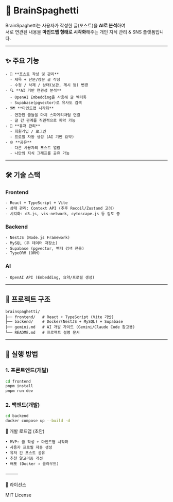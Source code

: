# 🧠 BrainSpaghetti

BrainSpaghetti는 사용자가 작성한 글(포스트)을 **AI로 분석**하여  
서로 연관된 내용을 **마인드맵 형태로 시각화**해주는 개인 지식 관리 & SNS 플랫폼입니다.

---

## ✨ 주요 기능

    - 📄 **포스트 작성 및 관리**
      - 제목 + 단문/장문 글 작성
      - 수정 / 삭제 / 상태(보관, 게시 등) 변경
    - 🔍 **AI 기반 연관성 분석**
      - OpenAI Embedding을 사용해 글 벡터화
      - Supabase(pgvector)로 유사도 검색
    - 🗺️ **마인드맵 시각화**
      - 연관된 글들을 마치 스파게티처럼 연결
      - 글 간 관계를 직관적으로 파악 가능
    - 👤 **유저 관리**
      - 회원가입 / 로그인
      - 프로필 자동 생성 (AI 기반 요약)
    - 🌐 **공유**
      - 다른 사용자의 포스트 열람
      - 나만의 지식 그래프를 공유 가능

---

## 🛠 기술 스택

### Frontend

    - React + TypeScript + Vite
    - 상태 관리: Context API (추후 Recoil/Zustand 고려)
    - 시각화: d3.js, vis-network, cytoscape.js 등 검토 중

### Backend

    - NestJS (Node.js Framework)
    - MySQL (주 데이터 저장소)
    - Supabase (pgvector, 벡터 검색 전용)
    - TypeORM (ORM)

### AI

    - OpenAI API (Embedding, 요약/프로필 생성)

---

## 📂 프로젝트 구조

    brainspaghetti/
    ├── frontend/   # React + TypeScript (Vite 기반)
    ├── backend/    # Docker(NestJS + MySQL) + Supabase
    ├── gemini.md   # AI 개발 가이드 (Gemini/Claude Code 참고용)
    └── README.md   # 프로젝트 설명 문서

---

## 🚀 실행 방법

### 1. 프론트엔드(개발)

```bash
cd frontend
pnpm install
pnpm run dev
```

### 2. 백엔드(개발)

```bash
cd backend
docker compose up --build -d
```

🧩 개발 로드맵 (초안)

    • MVP: 글 작성 + 마인드맵 시각화
    • 사용자 프로필 자동 생성
    • 유저 간 포스트 공유
    • 추천 알고리즘 개선
    • 배포 (Docker → 클라우드)

⸻

📜 라이선스

MIT License

